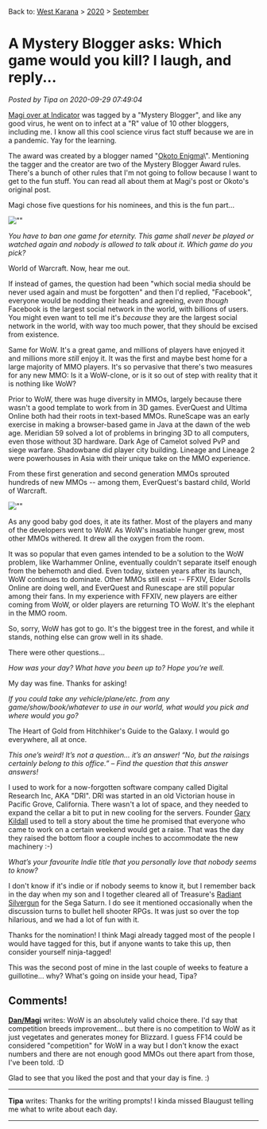 Back to: [West Karana](/posts/westkarana.md) > [2020](/posts/2020/westkarana.md) > [September](./westkarana.md)
# A Mystery Blogger asks: Which game would you kill? I laugh, and reply...

*Posted by Tipa on 2020-09-29 07:49:04*


[Magi over at Indicator](\"https://indiecator.home.blog/2020/09/27/mystery-blogger-award-nomination/\") was tagged by a \"Mystery Blogger\", and like any good virus, he went on to infect at a \"R\" value of 10 other bloggers, including me. I know all this cool science virus fact stuff because we are in a pandemic. Yay for the learning.



The award was created by a blogger named \"[Okoto Enigma](\"https://www.okotoenigmasblog.com/my-greatest-creation-yet/\")\". Mentioning the tagger and the creator are two of the Mystery Blogger Award rules. There's a bunch of other rules that I'm not going to follow because I want to get to the fun stuff. You can read all about them at Magi's post or Okoto's original post.



Magi chose five questions for his nominees, and this is the fun part...



![\"\"](\"https://chasingdings.com/wp-content/uploads/2020/09/taleoftwo-1-300x245.jpeg\")

*You have to ban one game for eternity. This game shall never be played or watched again and nobody is allowed to talk about it. Which game do you pick?*



World of Warcraft. Now, hear me out.



If instead of games, the question had been \"which social media should be never used again and must be forgotten\" and then I'd replied, \"Facebook\", everyone would be nodding their heads and agreeing, *even though* Facebook is the largest social network in the world, with billions of users. You might even want to tell me it's *because* they are the largest social network in the world, with way too much power, that they should be excised from existence.



Same for WoW. It's a great game, and millions of players have enjoyed it and millions more *still* enjoy it. It was the first and maybe best home for a large majority of MMO players. It's so pervasive that there's two measures for any new MMO: Is it a WoW-clone, or is it so out of step with reality that it is nothing like WoW?



Prior to WoW, there was huge diversity in MMOs, largely because there wasn't a good template to work from in 3D games. EverQuest and Ultima Online both had their roots in text-based MMOs. RuneScape was an early exercise in making a browser-based game in Java at the dawn of the web age. Meridian 59 solved a lot of problems in bringing 3D to all computers, even those without 3D hardware. Dark Age of Camelot solved PvP and siege warfare. Shadowbane did player city building. Lineage and Lineage 2 were powerhouses in Asia with their unique take on the MMO experience.



From these first generation and second generation MMOs sprouted hundreds of new MMOs -- among them, EverQuest's bastard child, World of Warcraft.



![\"\"](\"https://chasingdings.com/wp-content/uploads/2020/09/burning.jpg\")

As any good baby god does, it ate its father. Most of the players and many of the developers went to WoW. As WoW's insatiable hunger grew, most other MMOs withered. It drew all the oxygen from the room.



It was so popular that even games intended to be a solution to the WoW problem, like Warhammer Online, eventually couldn't separate itself enough from the behemoth and died. Even today, sixteen years after its launch, WoW continues to dominate. Other MMOs still exist -- FFXIV, Elder Scrolls Online are doing well, and EverQuest and Runescape are still popular among their fans. In my experience with FFXIV, new players are either coming from WoW, or older players are returning TO WoW. It's the elephant in the MMO room.



So, sorry, WoW has got to go. It's the biggest tree in the forest, and while it stands, nothing else can grow well in its shade.



There were other questions...



*How was your day? What have you been up to? Hope you’re well.*



My day was fine. Thanks for asking!



*If you could take any vehicle/plane/etc. from any game/show/book/whatever to use in our world, what would you pick and where would you go?*



The Heart of Gold from Hitchhiker's Guide to the Galaxy. I would go everywhere, all at once.



*This one’s weird! It’s not a question… it’s an answer! “No, but the raisings certainly belong to this office.” – Find the question that this answer answers!*



I used to work for a now-forgotten software company called Digital Research Inc, AKA \"DRI\". DRI was started in an old Victorian house in Pacific Grove, California. There wasn't a lot of space, and they needed to expand the cellar a bit to put in new cooling for the servers. Founder [Gary Kildall](\"https://en.wikipedia.org/wiki/Gary_Kildall\") used to tell a story about the time he promised that everyone who came to work on a certain weekend would get a raise. That was the day they raised the bottom floor a couple inches to accommodate the new machinery :-)



*What’s your favourite Indie title that you personally love that nobody seems to know?*



I don't know if it's indie or if nobody seems to know it, but I remember back in the day when my son and I together cleared all of Treasure's [Radiant Silvergun](\"https://en.wikipedia.org/wiki/Radiant_Silvergun\") for the Sega Saturn. I do see it mentioned occasionally when the discussion turns to bullet hell shooter RPGs. It was just so over the top hilarious, and we had a lot of fun with it.



Thanks for the nomination! I think Magi already tagged most of the people I would have tagged for this, but if anyone wants to take this up, then consider yourself ninja-tagged!



This was the second post of mine in the last couple of weeks to feature a guillotine... why? What's going on inside your head, Tipa?





## Comments!

**[Dan/Magi](https://indiecator.home.blog/)** writes: WoW is an absolutely valid choice there. I'd say that competition breeds improvement... but there is no competition to WoW as it just vegetates and generates money for Blizzard. I guess FF14 could be considered \"competition\" for WoW in a way but I don't know the exact numbers and there are not enough good MMOs out there apart from those, I've been told. :D 

Glad to see that you liked the post and that your day is fine. :)

---

**Tipa** writes: Thanks for the writing prompts! I kinda missed Blaugust telling me what to write about each day.

---

